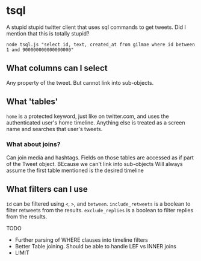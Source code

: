 # tsql
A stupid stupid twitter client that uses sql commands to get tweets. Did I mention that this is totally stupid?

`node tsql.js "select id, text, created_at from gilmae where id between 1 and 900000000000000000"`

## What columns can I select
Any property of the tweet. But cannot link into sub-objects.

## What 'tables'
`home` is a protected keyword, just like on twitter.com, and uses the authenticated user's home timeline.
Anything else is treated as a screen name and searches that user's tweets.

### What about joins?
Can join media and hashtags. Fields on those tables are accessed as if part of the Tweet object. BEcause we can't link into sub-objects
Will always assume the first table mentioned is the desired timeline

## What filters can I use
`id` can be filtered using `<`, `>`, and `between`.
`include_retweets` is a boolean to filter retweets from the results.
`exclude_replies` is a boolean to filter replies from the results.

TODO
* Further parsing of WHERE clauses into timeline filters
* Better Table joining. Should be able to handle LEF vs INNER joins
* LIMIT

